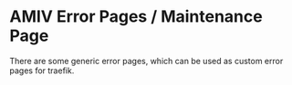 # AMIV Error Pages / Maintenance Page

There are some generic error pages, which can be used as custom error pages for traefik.
